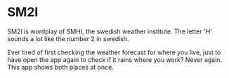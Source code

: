 # SM2I

SM2I is wordplay of SMHI, the swedish weather institute. 
The letter 'H' sounds a lot like the number 2 in swedish.

Ever tired of first checking the weather forecast for where you live,
just to have open the app again to check if it rains where you work?
Never again.
This app shows both places at once.
